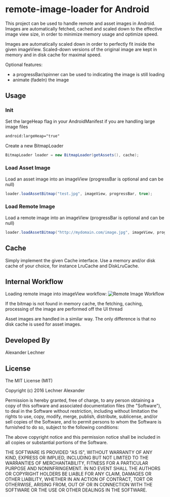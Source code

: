 # remote-image-loader for Android
This project can be used to handle remote and asset images in Android. Images are automatically fetched, cached and scaled down to the effective image view size, in order to minimize memory usage and optimize speed.

Images are automatically scaled down in order to perfectly fit inside the given imageView. Scaled-down versions of the original image are kept in memory and in disk cache for maximal speed. 

Optional features: 
* a progressBar/spinner can be used to indicating the image is still loading
* animate (fadeIn) the image

## Usage

### Init
Set the largeHeap flag in your AndroidManifest if you are handling large image files
```xml
android:largeHeap="true"
```
Create a new BitmapLoader
```java
BitmapLoader loader = new BitmapLoader(getAssets(), cache);
```

### Load Asset Image
Load an asset image into an imageView (progressBar is optional and can be null)
```java
loader.loadAssetBitmap("test.jpg", imageView, progressBar, true);
```
### Load Remote Image
Load a remote image into an imageView (progressBar is optional and can be null)
```java
loader.loadAssetBitmap("http://mydomain.com/image.jpg", imageView, progressBar, true);
```

## Cache
Simply implement the given Cache interface. Use a memory and/or disk cache of your choice, for instance LruCache and DiskLruCache. 

## Internal Workflow
Loading remote image into imageView workflow:
![Remote Image Workflow](/remoteImageWorkflow.png)

If the bitmap is not found in memory cache, the fetching, caching, processing of the image are performed off the UI thread

Asset images are handled in a similar way. The only difference is that no disk cache is used for asset images.

## Developed By
Alexander Lechner

## License 
The MIT License (MIT)

Copyright (c) 2016 Lechner Alexander

Permission is hereby granted, free of charge, to any person obtaining a copy
of this software and associated documentation files (the "Software"), to deal
in the Software without restriction, including without limitation the rights
to use, copy, modify, merge, publish, distribute, sublicense, and/or sell
copies of the Software, and to permit persons to whom the Software is
furnished to do so, subject to the following conditions:

The above copyright notice and this permission notice shall be included in all
copies or substantial portions of the Software.

THE SOFTWARE IS PROVIDED "AS IS", WITHOUT WARRANTY OF ANY KIND, EXPRESS OR
IMPLIED, INCLUDING BUT NOT LIMITED TO THE WARRANTIES OF MERCHANTABILITY,
FITNESS FOR A PARTICULAR PURPOSE AND NONINFRINGEMENT. IN NO EVENT SHALL THE
AUTHORS OR COPYRIGHT HOLDERS BE LIABLE FOR ANY CLAIM, DAMAGES OR OTHER
LIABILITY, WHETHER IN AN ACTION OF CONTRACT, TORT OR OTHERWISE, ARISING FROM,
OUT OF OR IN CONNECTION WITH THE SOFTWARE OR THE USE OR OTHER DEALINGS IN THE
SOFTWARE.
